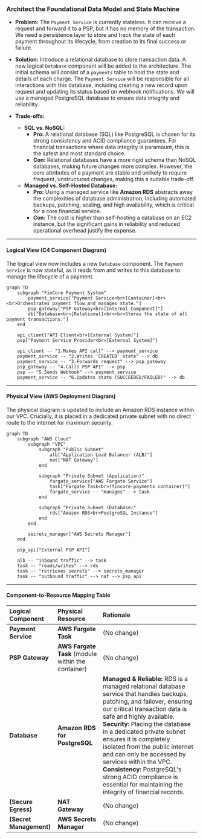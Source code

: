 ### **Architect the Foundational Data Model and State Machine**

*   **Problem:** The `Payment Service` is currently stateless. It can receive a request and forward it to a PSP, but it has no memory of the transaction. We need a persistence layer to store and track the state of each payment throughout its lifecycle, from creation to its final success or failure.

*   **Solution:** Introduce a relational database to store transaction data. A new logical `Database` component will be added to the architecture. The initial schema will consist of a `payments` table to hold the state and details of each charge. The `Payment Service` will be responsible for all interactions with this database, including creating a new record upon request and updating its status based on webhook notifications. We will use a managed PostgreSQL database to ensure data integrity and reliability.

*   **Trade-offs:**
    *   **SQL vs. NoSQL:**
        *   **Pro:** A relational database (SQL) like PostgreSQL is chosen for its strong consistency and ACID compliance guarantees. For financial transactions where data integrity is paramount, this is the safest and most standard choice.
        *   **Con:** Relational databases have a more rigid schema than NoSQL databases, making future changes more complex. However, the core attributes of a payment are stable and unlikely to require frequent, unstructured changes, making this a suitable trade-off.
    *   **Managed vs. Self-Hosted Database:**
        *   **Pro:** Using a managed service like **Amazon RDS** abstracts away the complexities of database administration, including automated backups, patching, scaling, and high availability, which is critical for a core financial service.
        *   **Con:** The cost is higher than self-hosting a database on an EC2 instance, but the significant gains in reliability and reduced operational overhead justify the expense.

---

#### **Logical View (C4 Component Diagram)**

The logical view now includes a new `Database` component. The `Payment Service` is now stateful, as it reads from and writes to this database to manage the lifecycle of a payment.

```mermaid
graph TD
    subgraph "FinCore Payment System"
        payment_service["Payment Service<br>[Container]<br><br>Orchestrates payment flow and manages state."]
        psp_gateway["PSP Gateway<br>[Internal Component]"]
        db["Database<br>[Relational]<br><br>Stores the state of all payment transactions."]
    end

    api_client["API Client<br>[External System]"]
    psp["Payment Service Provider<br>[External System]"]

    api_client -- "1.Makes API call" --> payment_service
    payment_service -- "2.Writes 'CREATED' state" --> db
    payment_service -- "3.Forwards request" --> psp_gateway
    psp_gateway -- "4.Calls PSP API" --> psp
    psp -- "5.Sends Webhook" --> payment_service
    payment_service -- "6.Updates state (SUCCEEDED/FAILED)" --> db
```

---

#### **Physical View (AWS Deployment Diagram)**

The physical diagram is updated to include an Amazon RDS instance within our VPC. Crucially, it is placed in a dedicated private subnet with no direct route to the internet for maximum security.

```mermaid
graph TD
    subgraph "AWS Cloud"
        subgraph "VPC"
            subgraph "Public Subnet"
                alb["Application Load Balancer (ALB)"]
                nat["NAT Gateway"]
            end

            subgraph "Private Subnet (Application)"
                fargate_service["AWS Fargate Service"]
                task["Fargate Task<br>(fincore-payments container)"]
                fargate_service -- "manages" --> task
            end
            
            subgraph "Private Subnet (Database)"
                rds["Amazon RDS<br>PostgreSQL Instance"]
            end
        end

        secrets_manager["AWS Secrets Manager"]
    end

    psp_api["External PSP API"]

    alb -- "inbound traffic" --> task
    task -- "reads/writes" --> rds
    task -- "retrieves secrets" --> secrets_manager
    task -- "outbound traffic" --> nat --> psp_api
```

---

#### **Component-to-Resource Mapping Table**

| Logical Component | Physical Resource | Rationale |
| :--- | :--- | :--- |
| **Payment Service** | **AWS Fargate Task** | (No change) |
| **PSP Gateway** | **AWS Fargate Task** (module within the container) | (No change) |
| **Database** | **Amazon RDS for PostgreSQL** | **Managed & Reliable:** RDS is a managed relational database service that handles backups, patching, and failover, ensuring our critical transaction data is safe and highly available. **Security:** Placing the database in a dedicated private subnet ensures it is completely isolated from the public internet and can only be accessed by services within the VPC. **Consistency:** PostgreSQL's strong ACID compliance is essential for maintaining the integrity of financial records. |
| **(Secure Egress)** | **NAT Gateway** | (No change) |
| **(Secret Management)**| **AWS Secrets Manager** | (No change) |
